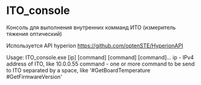# ITO_console
Консоль для выполнения внутренних комманд ИТО (измеритель тяжения оптический)

Используется API hyperion https://github.com/optenSTE/HyperionAPI

Usage: ITO_console.exe [ip] [command] [command] [command]...
        ip - IPv4 address of ITO, like 10.0.0.55
        command - one or more command to be send to ITO separated by a space,
                  like '#GetBoardTemperature #GetFirmwareVersion'
